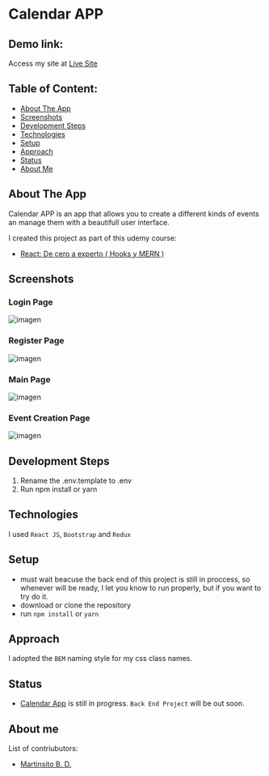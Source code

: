
# Calendar APP

## Demo link:
Access my site at [Live Site](https://calendar-mbd.vercel.app/)

## Table of Content:

- [About The App](#about-the-app)
- [Screenshots](#screenshots)
- [Development Steps](#development-steps)
- [Technologies](#technologies)
- [Setup](#setup)
- [Approach](#approach)
- [Status](#status)
- [About Me](#about-me)

## About The App
Calendar APP is an app that allows you to create a different kinds of events an manage them with a beautifull user interface. 

I created this project as part of this udemy course:  
- [React: De cero a experto ( Hooks y MERN ) ](https://www.udemy.com/course/react-cero-experto/) 
## Screenshots

### Login Page
![imagen](https://user-images.githubusercontent.com/54644026/233251847-04143029-728c-4adb-99d8-53937a5db039.png)

### Register Page
![imagen](https://user-images.githubusercontent.com/54644026/233251946-9750e1b3-9783-4234-862c-b05d79f7255a.png)

### Main Page
![imagen](https://user-images.githubusercontent.com/54644026/233252245-66a13c8e-9128-4b4f-8b3d-6fd7b6a05a7e.png)

### Event Creation Page
![imagen](https://user-images.githubusercontent.com/54644026/233252369-3d9fbeea-3d2a-4dce-9c26-1e82845db537.png)

## Development Steps

1. Rename the .env.template to .env
2. Run npm install or yarn

## Technologies
I used `React JS`, `Bootstrap` and `Redux`

## Setup
- must wait beacuse the back end of this project is still in proccess, so whenever will be ready, I let you know to run properly, but if you want to try do it.
- download or clone the repository
- run `npm install` or `yarn`

## Approach
I adopted the `BEM` naming style for my css class names.

## Status
- [Calendar App]() is still in progress. `Back End Project` will be out soon.

## About me
List of contriubutors:
- [Martinsito B. D. ](https://martinsitobd.netlify.app/)
